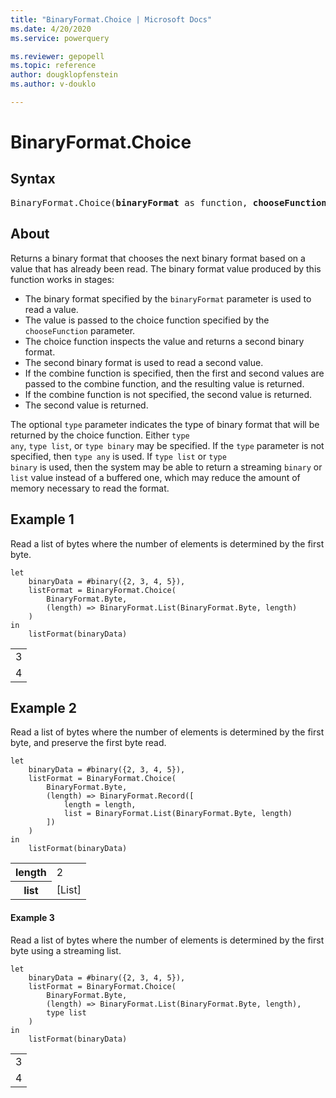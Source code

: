 ```yaml
---
title: "BinaryFormat.Choice | Microsoft Docs"
ms.date: 4/20/2020
ms.service: powerquery

ms.reviewer: gepopell
ms.topic: reference
author: dougklopfenstein
ms.author: v-douklo

---
```

# BinaryFormat.Choice

## Syntax

<pre>
BinaryFormat.Choice(<b>binaryFormat</b> as function, <b>chooseFunction</b> as function, optional <b>type</b> as nullable type, optional <b>combineFunction</b> as nullable function) as function
</pre>


## About
Returns a binary format that chooses the next binary format based on a value that has already been read. The binary format value produced by this function works in stages:<ul> <li>The binary format specified by the <code>binaryFormat</code> parameter is used to read a value.</li> <li>The value is passed to the choice function specified by the <code>chooseFunction</code> parameter.</li> <li>The choice function inspects the value and returns a second binary format.</li> <li>The second binary format is used to read a second value.</li> <li>If the combine function is specified, then the first and second values are passed to the combine function, and the resulting value is returned.</li> <li>If the combine function is not specified, the second value is returned.</li> <li>The second value is returned.</li> </ul>The optional <code>type</code> parameter indicates the type of binary format that will be returned by the choice function. Either <code>type any</code>, <code>type list</code>, or <code>type binary</code> may be specified. If the <code>type</code> parameter is not specified, then <code>type any</code> is used. If <code>type list</code> or <code>type binary</code> is used, then the system may be able to return a streaming <code>binary</code> or <code>list</code> value instead of a buffered one, which may reduce the amount of memory necessary to read the format.

## Example 1

Read a list of bytes where the number of elements is determined by the first byte.

```powerquery-m
let 
    binaryData = #binary({2, 3, 4, 5}), 
    listFormat = BinaryFormat.Choice(
        BinaryFormat.Byte, 
        (length) => BinaryFormat.List(BinaryFormat.Byte, length)
    ) 
in 
    listFormat(binaryData)
```

<table> <tr><td>3</td></tr> <tr><td>4</td></tr> </table>

## Example 2

Read a list of bytes where the number of elements is determined by the first byte, and preserve the first byte read.

```powerquery-m
let
    binaryData = #binary({2, 3, 4, 5}),
    listFormat = BinaryFormat.Choice(
        BinaryFormat.Byte, 
        (length) => BinaryFormat.Record([ 
            length = length,
            list = BinaryFormat.List(BinaryFormat.Byte, length)
        ])
    ) 
in
    listFormat(binaryData)
```

<table> <tr> <th>length</th> <td>2</td> </tr> <tr> <th>list</th> <td>[List]</td> </tr> </table>

#### Example 3

Read a list of bytes where the number of elements is determined by the first byte using a streaming list.

```powerquery-m
let
    binaryData = #binary({2, 3, 4, 5}),
    listFormat = BinaryFormat.Choice( 
        BinaryFormat.Byte, 
        (length) => BinaryFormat.List(BinaryFormat.Byte, length),
        type list 
    ) 
in 
    listFormat(binaryData)
```

<table> <tr><td>3</td></tr> <tr><td>4</td></tr> </table>

